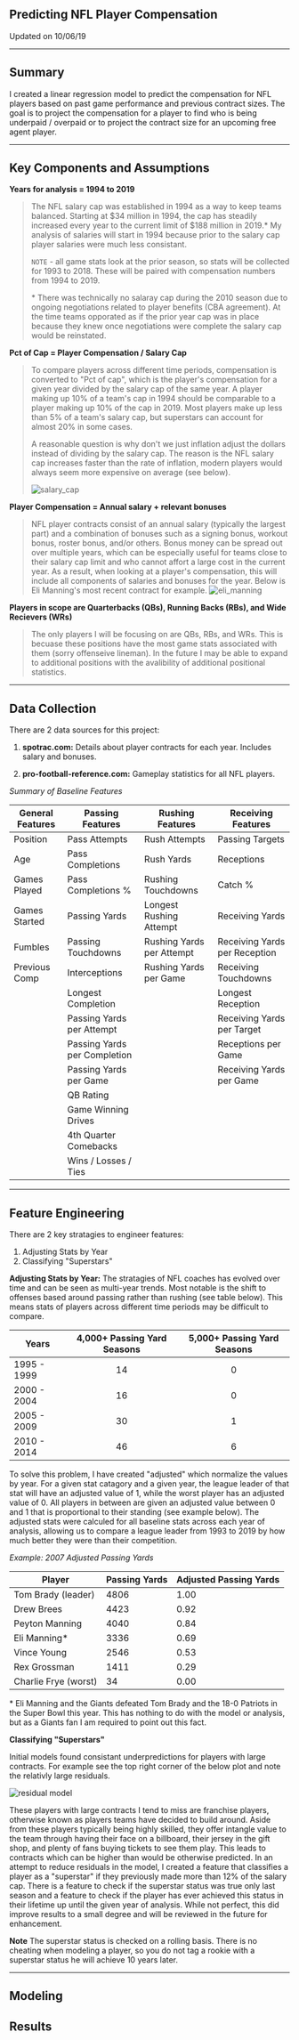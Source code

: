 ## **Predicting NFL Player Compensation**
Updated on 10/06/19

---

## Summary  
I created a linear regression model to predict the compensation for NFL players based on past game performance and previous contract sizes.  The goal is to project the compensation for a player to find who is being underpaid / overpaid or to project the contract size for an upcoming free agent player.

---

## Key Components and Assumptions

**Years for analysis = 1994 to 2019**
> The NFL salary cap was established in 1994 as a way to keep teams balanced.  Starting at $34 million in 1994, the cap has steadily increased every year to the current limit of $188 million in 2019.*  My analysis of salaries will start in 1994 because prior to the salary cap player salaries were much less consistant. 
>
> `NOTE` - all game stats look at the prior season, so stats will be collected for 1993 to 2018.  These will be paired with compensation numbers from 1994 to 2019.
> 
> \* There was technically no salaray cap during the 2010 season due to ongoing negotiations related to player benefits (CBA agreement).  At the time teams opporated as if the prior year cap was in place because they knew once negotiations were complete the salary cap would be reinstated.


**Pct of Cap = Player Compensation / Salary Cap**

> To compare players across different time periods, compensation is converted to "Pct of cap", which is  the player's compensation for a given year divided by the salary cap of the same year.  A player making up 10% of a team's cap in 1994 should be comparable to a player making up 10% of the cap in 2019.  Most players make up less than 5% of a team's salary cap, but superstars can account for almost 20% in some cases.
> 
> A reasonable question is why don't we just inflation adjust the dollars instead of dividing by the salary cap.  The reason is the NFL salary cap increases faster than the rate of inflation, modern players would always seem more expensive on average (see below).
>
> ![salary_cap](./images/salary_cap.png)

**Player Compensation = Annual salary + relevant bonuses**

> NFL player contracts consist of an annual salary (typically the largest part) and a combination of bonuses such as a signing bonus, workout bonus, roster bonus, and/or others.  Bonus money can be spread out over multiple years, which can be especially useful for teams close to their salary cap limit and who cannot affort a large cost in the current year.  As a result, when looking at a player's compensation, this will include all components of salaries and bonuses for the year.  Below is Eli Manning's most recent contract for example.
> ![eli_manning](./images/eli_manning_contract.png)

**Players in scope are Quarterbacks (QBs), Running Backs (RBs), and Wide Recievers (WRs)**

> The only players I will be focusing on are QBs, RBs, and WRs.  This is becuase these positions have the most game stats associated with them (sorry offenseive lineman).  In the future I may be able to expand to additional positions with the avalibility of additional positional statistics.

---

## Data Collection 
There are 2 data sources for this project:
 1. **spotrac.com:** Details about player contracts for each year.  Includes salary and bonuses.

 2. **pro-football-reference.com:**  Gameplay statistics for all NFL players.  


*Summary of Baseline Features*

| General Features | Passing Features   | Rushing Features          | Receiving Features |
| ---------------- |------------------- | ------------------------- | ---|
| Position         | Pass Attempts      | Rush Attempts             | Passing Targets |
| Age              | Pass Completions   | Rush Yards                | Receptions |
| Games Played     | Pass Completions % | Rushing Touchdowns        | Catch % |
| Games Started    | Passing Yards      | Longest Rushing Attempt   | Receiving Yards |
| Fumbles          | Passing Touchdowns | Rushing Yards per Attempt | Receiving Yards per Reception |
| Previous Comp    | Interceptions      | Rushing Yards per Game    | Receiving Touchdowns |
|                  | Longest Completion           || Longest Reception |
|                  | Passing Yards per Attempt    || Receiving Yards per Target |
|                  | Passing Yards per Completion || Receptions per Game |
|                  | Passing Yards per Game       || Receiving Yards per Game |
|                  | QB Rating                    ||
|                  | Game Winning Drives          ||
|                  | 4th Quarter Comebacks        |
|                  | Wins / Losses / Ties         |


---

## Feature Engineering  
There are 2 key stratagies to engineer features:
1. Adjusting Stats by Year
2. Classifying "Superstars"

**Adjusting Stats by Year:**  The stratagies of NFL coaches has evolved over time and can be seen as multi-year trends.  Most notable is the shift to offenses based around passing rather than rushing (see table below).  This means stats of players across different time periods may be difficult to compare.
 
| Years | 4,000+ Passing Yard Seasons | 5,000+ Passing Yard Seasons |
| ----- | :---: | :---: |
| 1995 - 1999 | 14 | 0 |
| 2000 - 2004 | 16 | 0 |
| 2005 - 2009 | 30 | 1 |
| 2010 - 2014 | 46 | 6 |

To solve this problem, I have created "adjusted" which normalize the values by year.  For a given stat catagory and a given year, the league leader of that stat will have an adjusted value of 1, while the worst player has an adjusted value of 0.  All players in between are given an adjusted value between 0 and 1 that is proportional to their standing (see example below).  The adjusted stats were calculed for all baseline stats across each year of analysis, allowing us to compare a league leader from 1993 to 2019 by how much better they were than their competition. 

*Example:  2007 Adjusted Passing Yards*

| Player | Passing Yards | Adjusted Passing Yards |
| --- | --- | --- |
| Tom Brady (leader) | 4806 | 1.00 |
| Drew Brees | 4423 | 0.92 |
| Peyton Manning | 4040 | 0.84 |
| Eli Manning* | 3336 | 0.69 |
| Vince Young | 2546 | 0.53 |
| Rex Grossman | 1411 | 0.29 |
| Charlie Frye (worst) | 34 | 0.00 |

\* Eli Manning and the Giants defeated Tom Brady and the 18-0 Patriots in the Super Bowl this year.  This has nothing to do with the model or analysis, but as a Giants fan I am required to point out this fact.

**Classifying "Superstars"**

Initial models found consistant underpredictions for players with large contracts.  For example see the top right corner of the below plot and note the relativly large residuals.  

![residual model](./images/residual_analysis.png)


These players with large contracts I tend to miss are franchise players, otherwise known as players teams have decided to build around.  Aside from these players typically being highly skilled, they offer intangle value to the team through having their face on a billboard, their jersey in the gift shop, and plenty of fans buying tickets to see them play.  This leads to contracts which can be higher than would be otherwise predicted.  In an attempt to reduce residuals in the model, I created a feature that classifies a player as a "superstar" if they previously made more than 12% of the salary cap.  There is a feature to check if the superstar status was true only last season and a feature to check if the player has ever achieved this status in their lifetime up until the given year of analysis.  While not perfect, this did improve results to a small degree and will be reviewed in the future for enhancement.

**Note** The superstar status is checked on a rolling basis.  There is no cheating when modeling a player, so you do not tag a rookie with a superstar status he will achieve 10 years later.




---

## Modeling


## Results





